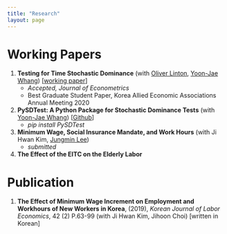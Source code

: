 ```yaml
---
title: "Research"
layout: page
---
```


# **Working Papers**

1. **Testing for Time Stochastic Dominance** (with [Oliver Linton](https://obl20.com/), [Yoon-Jae Whang](https://sites.google.com/site/whangyjhomepage/)) [[working paper](https://ideas.repec.org/p/cam/camdae/20121.html)]
    - *Accepted, Journal of Econometrics*
    - Best Graduate Student Paper, Korea Allied Economic Associations Annual Meeting 2020
2. **PySDTest: A Python Package for Stochastic Dominance Tests** (with [Yoon-Jae Whang](https://sites.google.com/site/whangyjhomepage/)) [[Github](https://github.com/lee-kyungho/pysdtest)]
    - *pip install PySDTest*
3. **Minimum Wage, Social Insurance Mandate, and Work Hours** (with Ji Hwan Kim, [Jungmin Lee](https://sites.google.com/view/jungminlee71/))
    - *submitted*
4. **The Effect of the EITC on the Elderly Labor**

# **Publication**

1. **The Effect of Minimum Wage Increment on Employment and Workhours of New Workers in Korea**, (2019), *Korean Journal of Labor Economics*, 42 (2) P.63-99 (with Ji Hwan Kim, Jihoon Choi) [written in Korean]
